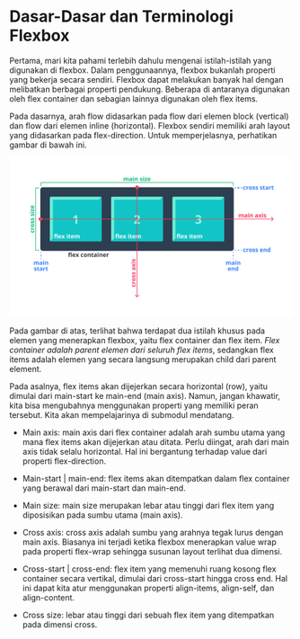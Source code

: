 # Dasar-Dasar dan Terminologi Flexbox
Pertama, mari kita pahami terlebih dahulu mengenai istilah-istilah yang digunakan di flexbox. Dalam penggunaannya, flexbox bukanlah properti yang bekerja secara sendiri. Flexbox dapat melakukan banyak hal dengan melibatkan berbagai properti pendukung. Beberapa di antaranya digunakan oleh flex container dan sebagian lainnya digunakan oleh flex items.

Pada dasarnya, arah flow didasarkan pada flow dari elemen block (vertical) dan flow dari elemen inline (horizontal). Flexbox sendiri memiliki arah layout yang didasarkan pada flex-direction. Untuk memperjelasnya, perhatikan gambar di bawah ini.

![Alt text](image.png)

Pada gambar di atas, terlihat bahwa terdapat dua istilah khusus pada elemen yang menerapkan flexbox, yaitu flex container dan flex item. *Flex container adalah parent elemen dari seluruh flex items*, sedangkan flex items adalah elemen yang secara langsung merupakan child dari parent element.

Pada asalnya, flex items akan dijejerkan secara horizontal (row), yaitu dimulai dari main-start ke main-end (main axis). Namun, jangan khawatir, kita bisa mengubahnya menggunakan properti yang memiliki peran tersebut. Kita akan mempelajarinya di submodul mendatang.

* Main axis: main axis dari flex container adalah arah sumbu utama yang mana flex items akan dijejerkan atau ditata. Perlu diingat, arah dari main axis tidak selalu horizontal. Hal ini bergantung terhadap value dari properti flex-direction.

* Main-start | main-end: flex items akan ditempatkan dalam flex container yang berawal dari main-start dan main-end.

* Main size: main size merupakan lebar atau tinggi dari flex item yang diposisikan pada sumbu utama (main axis).

* Cross axis: cross axis adalah sumbu yang arahnya tegak lurus dengan main axis. Biasanya ini terjadi ketika flexbox menerapkan value wrap pada properti flex-wrap sehingga susunan layout terlihat dua dimensi.

* Cross-start | cross-end: flex item yang memenuhi ruang kosong flex container secara vertikal, dimulai dari cross-start hingga cross end. Hal ini dapat kita atur menggunakan properti align-items, align-self, dan align-content.

* Cross size: lebar atau tinggi dari sebuah flex item yang ditempatkan pada dimensi cross.
